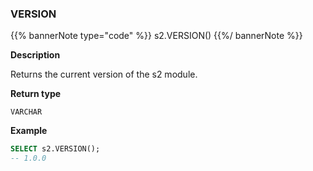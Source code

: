### VERSION

{{% bannerNote type="code" %}}
s2.VERSION()
{{%/ bannerNote %}}

**Description**

Returns the current version of the s2 module.

**Return type**

`VARCHAR`

**Example**

```sql
SELECT s2.VERSION();
-- 1.0.0
```